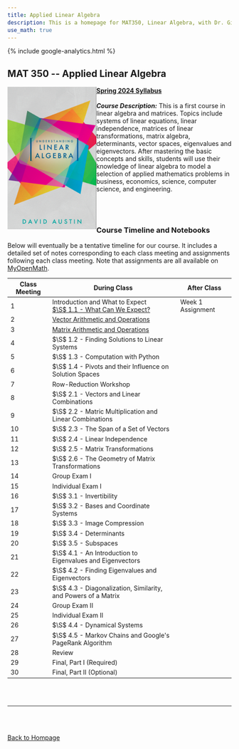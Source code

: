 ```yaml
---
title: Applied Linear Algebra
description: This is a homepage for MAT350, Linear Algebra, with Dr. Gilbert at Southern New Hampshire University. This course covers linear systems, matrix algebra, determinants, vector spaces, and also eigenvalues and eigenvectors. Applications including, but not limited to, economics, electrical engineering, computer graphics, difference equations, and markov chains will be highlighted.
use_math: true
---
```


{% include google-analytics.html %}

## MAT 350 -- Applied Linear Algebra

<script>
MathJax = {
  tex: {
    inlineMath: [['$', '$'], ['\\(', '\\)']]
  },
  svg: {
    fontCache: 'global'
  }
};
</script>
<script type="text/javascript" id="MathJax-script" async
  src="https://cdn.jsdelivr.net/npm/mathjax@3/es5/tex-svg.js">
</script>

<img src="/SiteFiles/ula-cover.png" align="left" width=200> [**Spring 2024 Syllabus**](https://drive.google.com/file/d/1hjVOk9-YK7AD_uocO2zCvpjcjVDfFNHm/view?usp=sharing)<br/>
<br/>
***Course Description:*** This is a first course in linear algebra and matrices. Topics include systems of linear equations, linear independence, matrices of linear transformations, matrix algebra, determinants, vector spaces, eigenvalues and eigenvectors. After mastering the basic concepts and skills, students will use their knowledge of linear algebra to model a selection of applied mathematics problems in business, economics, science, computer science, and engineering.<br/>
<br/>
<br/>
<br/>

### Course Timeline and Notebooks

Below will eventually be a tentative timeline for our course. It includes a detailed set of notes corresponding to each class meeting and assignments following each class meeting. Note that assignments are all available on [MyOpenMath](https://www.myopenmath.com/).

| Class Meeting | During Class | After Class |
|---------------|--------------|-------------|
| 1 | Introduction and What to Expect <br/> [$\S$ 1.1 - What Can We Expect?](https://colab.research.google.com/drive/1ir6YUjoJFEB-Aj0n-pgVKsF-tqGeuDfz?usp=sharing) | Week 1 Assignment |
| 2 | [Vector Arithmetic and Operations](https://colab.research.google.com/drive/1IZlf9zma8BSbLvfvGWBMJWs6d1eNdzZF?usp=sharing) |  |
| 3 | [Matrix Arithmetic and Operations](https://colab.research.google.com/drive/1qqUkC2shyA9mDQx6PmPKpfjwtxMDZFAz?usp=sharing) |  |
| 4 | $\S$ 1.2 - Finding Solutions to Linear Systems |  |
| 5 | $\S$ 1.3 - Computation with Python |  |
| 6 | $\S$ 1.4 - Pivots and their Influence on Solution Spaces |  |
| 7 | Row-Reduction Workshop |  |
| 8 | $\S$ 2.1 - Vectors and Linear Combinations |  |
| 9 | $\S$ 2.2 - Matric Multiplication and Linear Combinations |  |
| 10 | $\S$ 2.3 - The Span of a Set of Vectors |  |
| 11 | $\S$ 2.4 - Linear Independence |  |
| 12 | $\S$ 2.5 - Matrix Transformations |  |
| 13 | $\S$ 2.6 - The Geometry of Matrix Transformations |  |
| 14 | Group Exam I |  |
| 15 | Individual Exam I |  |
| 16 | $\S$ 3.1 - Invertibility |  |
| 17 | $\S$ 3.2 - Bases and Coordinate Systems |  |
| 18 | $\S$ 3.3 - Image Compression |  |
| 19 | $\S$ 3.4 - Determinants |  |
| 20 | $\S$ 3.5 - Subspaces |  |
| 21 | $\S$ 4.1 - An Introduction to Eigenvalues and Eigenvectors |  |
| 22 | $\S$ 4.2 - Finding Eigenvalues and Eigenvectors |  |
| 23 | $\S$ 4.3 - Diagonalization, Similarity, and Powers of a Matrix |  |
| 24 | Group Exam II |  |
| 25 | Individual Exam II |  |
| 26 | $\S$ 4.4 - Dynamical Systems |  |
| 27 | $\S$ 4.5 - Markov Chains and Google's PageRank Algorithm |  |
| 28 | Review |  |
| 29 | Final, Part I (Required) |  |
| 30 | Final, Part II (Optional) |  |

<br/>
<br/>

***

<br/>
<br/>

[Back to Hompage](https://agmath.github.io/)
